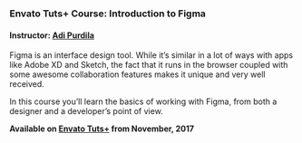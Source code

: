 ### Envato Tuts+ Course: Introduction to Figma
#### Instructor: [Adi Purdila](https://tutsplus.com/authors/adi-purdila)

Figma is an interface design tool. While it’s similar in a lot of ways with apps like Adobe XD and Sketch,  the fact that it runs in the browser coupled with some awesome collaboration features makes it unique and very well received.

In this course you’ll learn the basics of working with Figma, from both a designer and a developer’s point of view.

**Available on [Envato Tuts+](https://tutsplus.com/courses) from November, 2017**
